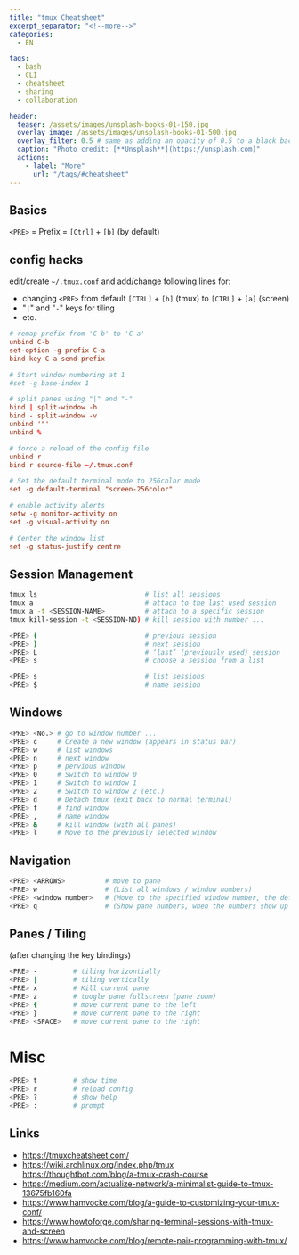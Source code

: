 ```yaml
---
title: "tmux Cheatsheet"
excerpt_separator: "<!--more-->"
categories:
  - EN

tags:
  - bash
  - CLI
  - cheatsheet
  - sharing
  - collaboration

header:
  teaser: /assets/images/unsplash-books-01-150.jpg
  overlay_image: /assets/images/unsplash-books-01-500.jpg
  overlay_filter: 0.5 # same as adding an opacity of 0.5 to a black background
  caption: "Photo credit: [**Unsplash**](https://unsplash.com)"
  actions:
    - label: "More"
      url: "/tags/#cheatsheet"
---
```

<!--more-->

## Basics
`<PRE>` = Prefix = `[Ctrl]` + `[b]` (by default)

## config hacks
edit/create `~/.tmux.conf` and add/change following lines for:
* changing `<PRE>` from default `[CTRL]` + `[b]` (tmux) to `[CTRL]` + `[a]` (screen)
* "`|`" and "`-`" keys for tiling 
* etc.

```conf
# remap prefix from 'C-b' to 'C-a'
unbind C-b
set-option -g prefix C-a
bind-key C-a send-prefix

# Start window numbering at 1
#set -g base-index 1

# split panes using "|" and "-"
bind | split-window -h
bind - split-window -v
unbind '"'
unbind %

# force a reload of the config file
unbind r
bind r source-file ~/.tmux.conf

# Set the default terminal mode to 256color mode
set -g default-terminal "screen-256color"

# enable activity alerts
setw -g monitor-activity on
set -g visual-activity on

# Center the window list
set -g status-justify centre
```

## Session Management
```bash
tmux ls                           # list all sessions
tmux a                            # attach to the last used session
tmux a -t <SESSION-NAME>          # attach to a specific session
tmux kill-session -t <SESSION-NO) # kill session with number ...

<PRE> (                           # previous session
<PRE> )                           # next session
<PRE> L                           # ‘last’ (previously used) session
<PRE> s                           # choose a session from a list

<PRE> s                           # list sessions
<PRE> $                           # name session

```


## Windows
```bash
<PRE> <No.> # go to window number ...
<PRE> c     # Create a new window (appears in status bar)
<PRE> w     # list windows
<PRE> n     # next window
<PRE> p     # pervious window 
<PRE> 0     # Switch to window 0
<PRE> 1     # Switch to window 1
<PRE> 2     # Switch to window 2 (etc.)
<PRE> d     # Detach tmux (exit back to normal terminal)
<PRE> f     # find window
<PRE> ,     # name window
<PRE> &     # kill window (with all panes)
<PRE> l     # Move to the previously selected window
```

## Navigation
```bash
<PRE> <ARROWS>          # move to pane
<PRE> w                 # (List all windows / window numbers)
<PRE> <window number>   # (Move to the specified window number, the default bindings are from 0 – 9)
<PRE> q                 # (Show pane numbers, when the numbers show up type the key to goto that pane)
```


## Panes / Tiling
(after changing the key bindings)
```bash
<PRE> -         # tiling horizontially
<PRE> |         # tiling vertically
<PRE> x         # Kill current pane
<PRE> z         # toogle pane fullscreen (pane zoom)
<PRE> {         # move current pane to the left
<PRE> }         # move current pane to the right
<PRE> <SPACE>   # move current pane to the right
```

# Misc
```bash
<PRE> t         # show time
<PRE> r         # reload config
<PRE> ?         # show help
<PRE> :         # prompt
```


## Links
* https://tmuxcheatsheet.com/
* https://wiki.archlinux.org/index.php/tmux
https://thoughtbot.com/blog/a-tmux-crash-course
* https://medium.com/actualize-network/a-minimalist-guide-to-tmux-13675fb160fa
* https://www.hamvocke.com/blog/a-guide-to-customizing-your-tmux-conf/
* https://www.howtoforge.com/sharing-terminal-sessions-with-tmux-and-screen
* https://www.hamvocke.com/blog/remote-pair-programming-with-tmux/

